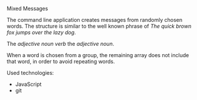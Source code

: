 Mixed Messages

The command line application creates messages from randomly chosen words.
The structure is similar to the well known phrase of *The quick brown fox jumps over the lazy dog*.

The *adjective* *noun* *verb* the *adjective* *noun*.

When a word is chosen from a group, the remaining array does not include that word, in order to avoid repeating words.

Used technologies: 
- JavaScript
- git


